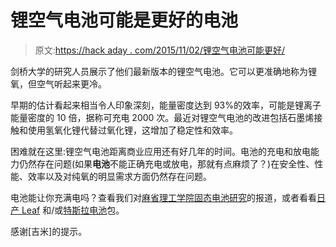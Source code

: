 # 锂空气电池可能是更好的电池

> 原文:[https://hack aday . com/2015/11/02/锂空气电池可能更好/](https://hackaday.com/2015/11/02/lithium-air-might-be-the-better-battery/)

剑桥大学的研究人员展示了他们最新版本的锂空气电池。它可以更准确地称为锂氧，但空气听起来更冷。

早期的估计看起来相当令人印象深刻，能量密度达到 93%的效率，可能是锂离子能量密度的 10 倍，据称可充电 2000 次。最近对锂空气电池的改进包括石墨烯接触和使用氢氧化锂代替过氧化锂，这增加了稳定性和效率。

困难就在这里:锂空气电池距离商业应用还有好几年的时间。电池的充电和放电能力仍然存在问题(如果**电池**不能正确充电或放电，那就有点麻烦了？)在安全性、性能、效率以及对纯氧的明显需求方面仍然存在问题。

电池能让你充满电吗？查看我们对[麻省理工学院固态电池研究](http://hackaday.com/2015/08/25/could-solid-state-batteries-last-a-lifetime/)的报道，或者看看[日产 Leaf](http://hackaday.com/2015/04/29/jay-turns-over-a-new-leaf-scores-batteries/) 和/或[特斯拉电池](http://hackaday.com/2014/09/13/tesla-model-s-battery-teardown/)包。

感谢[吉米]的提示。